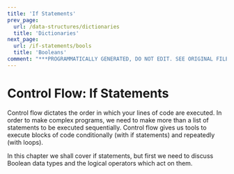 ```yaml
---
title: 'If Statements'
prev_page:
  url: /data-structures/dictionaries
  title: 'Dictionaries'
next_page:
  url: /if-statements/bools
  title: 'Booleans'
comment: "***PROGRAMMATICALLY GENERATED, DO NOT EDIT. SEE ORIGINAL FILES IN /content***"
---
```

# Control Flow: If Statements
Control flow dictates the order in which your lines of code are executed. In order to make complex programs, we need to make more than a list of statements to be executed sequentially. Control flow gives us tools to execute blocks of code conditionally (with if statements) and repeatedly (with loops).

In this chapter we shall cover if statements, but first we need to discuss Boolean data types and the logical operators which act on them.